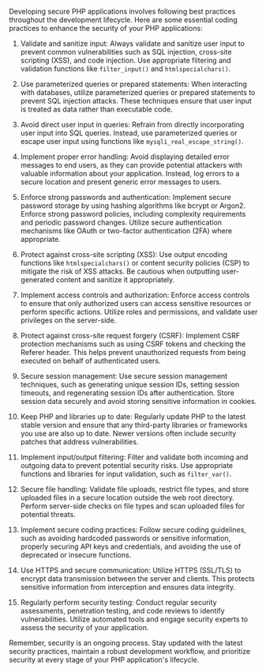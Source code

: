 Developing secure PHP applications involves following best practices throughout the development lifecycle. Here are some essential coding practices to enhance the security of your PHP applications:

1. Validate and sanitize input: Always validate and sanitize user input to prevent common vulnerabilities such as SQL injection, cross-site scripting (XSS), and code injection. Use appropriate filtering and validation functions like `filter_input()` and `htmlspecialchars()`.

2. Use parameterized queries or prepared statements: When interacting with databases, utilize parameterized queries or prepared statements to prevent SQL injection attacks. These techniques ensure that user input is treated as data rather than executable code.

3. Avoid direct user input in queries: Refrain from directly incorporating user input into SQL queries. Instead, use parameterized queries or escape user input using functions like `mysqli_real_escape_string()`.

4. Implement proper error handling: Avoid displaying detailed error messages to end users, as they can provide potential attackers with valuable information about your application. Instead, log errors to a secure location and present generic error messages to users.

5. Enforce strong passwords and authentication: Implement secure password storage by using hashing algorithms like bcrypt or Argon2. Enforce strong password policies, including complexity requirements and periodic password changes. Utilize secure authentication mechanisms like OAuth or two-factor authentication (2FA) where appropriate.

6. Protect against cross-site scripting (XSS): Use output encoding functions like `htmlspecialchars()` or content security policies (CSP) to mitigate the risk of XSS attacks. Be cautious when outputting user-generated content and sanitize it appropriately.

7. Implement access controls and authorization: Enforce access controls to ensure that only authorized users can access sensitive resources or perform specific actions. Utilize roles and permissions, and validate user privileges on the server-side.

8. Protect against cross-site request forgery (CSRF): Implement CSRF protection mechanisms such as using CSRF tokens and checking the Referer header. This helps prevent unauthorized requests from being executed on behalf of authenticated users.

9. Secure session management: Use secure session management techniques, such as generating unique session IDs, setting session timeouts, and regenerating session IDs after authentication. Store session data securely and avoid storing sensitive information in cookies.

10. Keep PHP and libraries up to date: Regularly update PHP to the latest stable version and ensure that any third-party libraries or frameworks you use are also up to date. Newer versions often include security patches that address vulnerabilities.

11. Implement input/output filtering: Filter and validate both incoming and outgoing data to prevent potential security risks. Use appropriate functions and libraries for input validation, such as `filter_var()`.

12. Secure file handling: Validate file uploads, restrict file types, and store uploaded files in a secure location outside the web root directory. Perform server-side checks on file types and scan uploaded files for potential threats.

13. Implement secure coding practices: Follow secure coding guidelines, such as avoiding hardcoded passwords or sensitive information, properly securing API keys and credentials, and avoiding the use of deprecated or insecure functions.

14. Use HTTPS and secure communication: Utilize HTTPS (SSL/TLS) to encrypt data transmission between the server and clients. This protects sensitive information from interception and ensures data integrity.

15. Regularly perform security testing: Conduct regular security assessments, penetration testing, and code reviews to identify vulnerabilities. Utilize automated tools and engage security experts to assess the security of your application.

Remember, security is an ongoing process. Stay updated with the latest security practices, maintain a robust development workflow, and prioritize security at every stage of your PHP application's lifecycle.

